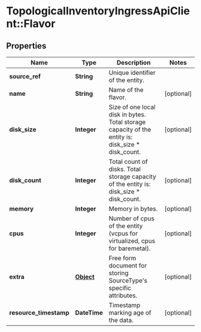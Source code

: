 # TopologicalInventoryIngressApiClient::Flavor

## Properties
Name | Type | Description | Notes
------------ | ------------- | ------------- | -------------
**source_ref** | **String** | Unique identifier of the entity. | 
**name** | **String** | Name of the flavor. | [optional] 
**disk_size** | **Integer** | Size of one local disk in bytes. Total storage capacity of the entity is: disk_size * disk_count. | [optional] 
**disk_count** | **Integer** | Total count of disks. Total storage capacity of the entity is: disk_size * disk_count. | [optional] 
**memory** | **Integer** | Memory in bytes. | [optional] 
**cpus** | **Integer** | Number of cpus of the entity (vcpus for virtualized, cpus for baremetal). | [optional] 
**extra** | [**Object**](.md) | Free form document for storing SourceType&#39;s specific attributes. | [optional] 
**resource_timestamp** | **DateTime** | Timestamp marking age of the data. | [optional] 


